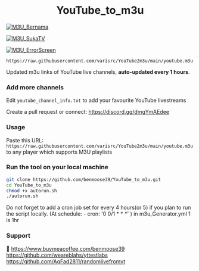 
<h1 align="center"> YouTube_to_m3u </h1>

[![M3U_Bernama](https://github.com/varisrc/YouTube2m3u/actions/workflows/m3u_Bernama.yml/badge.svg)](https://github.com/varisrc/YouTube2m3u/actions/workflows/m3u_Bernama.yml)

[![M3U_SukaTV](https://github.com/varisrc/YouTube2m3u/actions/workflows/m3u_SukaTV.yml/badge.svg)](https://github.com/varisrc/YouTube2m3u/actions/workflows/m3u_SukaTV.yml)

[![M3U_ErrorScreen](https://github.com/varisrc/YouTube2m3u/actions/workflows/m3u_ErrorScreen.yml/badge.svg)](https://github.com/varisrc/YouTube2m3u/actions/workflows/m3u_ErrorScreen.yml)

`https://raw.githubusercontent.com/varisrc/YouTube2m3u/main/youtube.m3u`

Updated m3u links of YouTube live channels, **auto-updated every 1 hours**.


### Add more channels
Edit `youtube_channel_info.txt` to add your favourite YouTube livestreams

Create a pull request or connect: https://discord.gg/dmgYmAEdee

### Usage
Paste this URL: `https://raw.githubusercontent.com/varisrc/YouTube2m3u/main/youtube.m3u` to any player which supports M3U playlists

### Run the tool on your local machine
``` bash
git clone https://github.com/benmoose39/YouTube_to_m3u.git
cd YouTube_to_m3u
chmod +x autorun.sh
./autorun.sh
```

Do not forget to add a cron job set for every 4 hours(or 5) if you plan to run the script locally.
(At schedule:
    - cron: '0 0/1 * * *' ) in m3u_Generator.yml 1 is 1hr
    
### Support

🙂 https://www.buymeacoffee.com/benmoose39
    https://github.com/weareblahs/yttestlabs
    https://github.com/AqFad2811/randomlivefromyt

